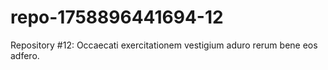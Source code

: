 # repo-1758896441694-12
Repository #12: Occaecati exercitationem vestigium aduro rerum bene eos adfero.

